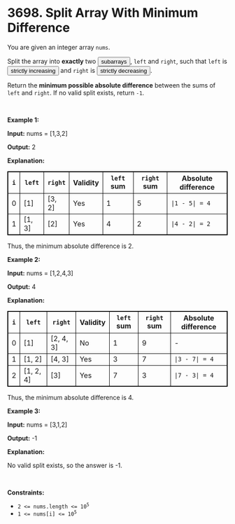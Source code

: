 <h1>3698. Split Array With Minimum Difference</h1>
<div><div class="flex flex-col" style="position: relative;"><div class="elfjS" data-track-load="description_content"><p>You are given an integer array <code>nums</code>.</p>

<p>Split the array into <strong>exactly</strong> two <span data-keyword="subarray-nonempty" class=" cursor-pointer relative text-dark-blue-s text-sm"><button type="button" aria-haspopup="dialog" aria-expanded="false" aria-controls="radix-:r1o:" data-state="closed" class="">subarrays</button></span>, <code>left</code> and <code>right</code>, such that <code>left</code> is <strong><span data-keyword="strictly-increasing-array" class=" cursor-pointer relative text-dark-blue-s text-sm"><button type="button" aria-haspopup="dialog" aria-expanded="false" aria-controls="radix-:r1p:" data-state="closed" class="">strictly increasing</button></span> </strong> and <code>right</code> is <strong><span data-keyword="strictly-decreasing-array" class=" cursor-pointer relative text-dark-blue-s text-sm"><button type="button" aria-haspopup="dialog" aria-expanded="false" aria-controls="radix-:r1q:" data-state="closed" class="">strictly decreasing</button></span></strong>.</p>

<p>Return the <strong>minimum possible absolute difference</strong> between the sums of <code>left</code> and <code>right</code>. If no valid split exists, return <code>-1</code>.</p>

<p>&nbsp;</p>
<p><strong class="example">Example 1:</strong></p>

<div class="example-block">
<p><strong>Input:</strong> <span class="example-io">nums = [1,3,2]</span></p>

<p><strong>Output:</strong> <span class="example-io">2</span></p>

<p><strong>Explanation:</strong></p>

<table style="border: 1px solid black;"><thead><tr><th style="border: 1px solid black;"><code>i</code></th><th style="border: 1px solid black;"><code>left</code></th><th style="border: 1px solid black;"><code>right</code></th><th style="border: 1px solid black;">Validity</th><th style="border: 1px solid black;"><code>left</code> sum</th><th style="border: 1px solid black;"><code>right</code> sum</th><th style="border: 1px solid black;">Absolute difference</th></tr></thead><tbody><tr><td style="border: 1px solid black;">0</td><td style="border: 1px solid black;">[1]</td><td style="border: 1px solid black;">[3, 2]</td><td style="border: 1px solid black;">Yes</td><td style="border: 1px solid black;">1</td><td style="border: 1px solid black;">5</td><td style="border: 1px solid black;"><code>|1 - 5| = 4</code></td></tr><tr><td style="border: 1px solid black;">1</td><td style="border: 1px solid black;">[1, 3]</td><td style="border: 1px solid black;">[2]</td><td style="border: 1px solid black;">Yes</td><td style="border: 1px solid black;">4</td><td style="border: 1px solid black;">2</td><td style="border: 1px solid black;"><code>|4 - 2| = 2</code></td></tr></tbody></table>

<p>Thus, the minimum absolute difference is 2.</p>
</div>

<p><strong class="example">Example 2:</strong></p>

<div class="example-block">
<p><strong>Input:</strong> <span class="example-io">nums = [1,2,4,3]</span></p>

<p><strong>Output:</strong> <span class="example-io">4</span></p>

<p><strong>Explanation:</strong></p>

<table style="border: 1px solid black;"><thead><tr><th style="border: 1px solid black;"><code>i</code></th><th style="border: 1px solid black;"><code>left</code></th><th style="border: 1px solid black;"><code>right</code></th><th style="border: 1px solid black;">Validity</th><th style="border: 1px solid black;"><code>left</code> sum</th><th style="border: 1px solid black;"><code>right</code> sum</th><th style="border: 1px solid black;">Absolute difference</th></tr></thead><tbody><tr><td style="border: 1px solid black;">0</td><td style="border: 1px solid black;">[1]</td><td style="border: 1px solid black;">[2, 4, 3]</td><td style="border: 1px solid black;">No</td><td style="border: 1px solid black;">1</td><td style="border: 1px solid black;">9</td><td style="border: 1px solid black;">-</td></tr><tr><td style="border: 1px solid black;">1</td><td style="border: 1px solid black;">[1, 2]</td><td style="border: 1px solid black;">[4, 3]</td><td style="border: 1px solid black;">Yes</td><td style="border: 1px solid black;">3</td><td style="border: 1px solid black;">7</td><td style="border: 1px solid black;"><code>|3 - 7| = 4</code></td></tr><tr><td style="border: 1px solid black;">2</td><td style="border: 1px solid black;">[1, 2, 4]</td><td style="border: 1px solid black;">[3]</td><td style="border: 1px solid black;">Yes</td><td style="border: 1px solid black;">7</td><td style="border: 1px solid black;">3</td><td style="border: 1px solid black;"><code>|7 - 3| = 4</code></td></tr></tbody></table>

<p>Thus, the minimum absolute difference is 4.</p>
</div>

<p><strong class="example">Example 3:</strong></p>

<div class="example-block">
<p><strong>Input:</strong> <span class="example-io">nums = [3,1,2]</span></p>

<p><strong>Output:</strong> <span class="example-io">-1</span></p>

<p><strong>Explanation:</strong></p>

<p>No valid split exists, so the answer is -1.</p>
</div>

<p>&nbsp;</p>
<p><strong>Constraints:</strong></p>

<ul>
	<li><code>2 &lt;= nums.length &lt;= 10<sup>5</sup></code></li>
	<li><code>1 &lt;= nums[i] &lt;= 10<sup>5</sup></code></li>
</ul>
</div><span style="font-size: 0px; line-height: 0;">&nbsp;</span></div></div>